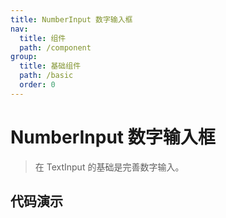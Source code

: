 ```yaml
---
title: NumberInput 数字输入框
nav:
  title: 组件
  path: /component
group:
  title: 基础组件
  path: /basic
  order: 0
---
```


# NumberInput 数字输入框

> 在 TextInput 的基础是完善数字输入。

## 代码演示

<code defaultShowCode src="./__fixtures__/basic.tsx"></code>

<API></API>
